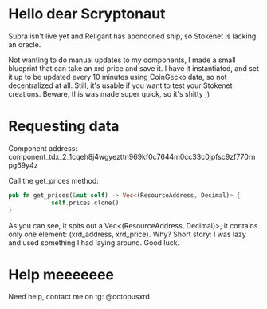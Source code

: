 # Hello dear Scryptonaut
Supra isn't live yet and Religant has abondoned ship, so Stokenet is lacking an oracle.

Not wanting to do manual updates to my components, I made a small blueprint that can take an xrd price and save it. I have it instantiated, and set it up to be updated every 10 minutes using CoinGecko data, so not decentralized at all. Still, it's usable if you want to test your Stokenet creations. Beware, this was made super quick, so it's shitty ;)

# Requesting data
Component address: component_tdx_2_1cqeh8j4wgyezttn969kf0c7644m0cc33c0jpfsc9zf770rnpg69y4z

Call the get_prices method:

```rust
pub fn get_prices(&mut self) -> Vec<(ResourceAddress, Decimal)> {
            self.prices.clone()
}
```

As you can see, it spits out a Vec<(ResourceAddress, Decimal)>, it contains only one element: (xrd_address, xrd_price). Why? Short story: I was lazy and used something I had laying around. Good luck.

# Help meeeeeee
Need help, contact me on tg: @octopusxrd
